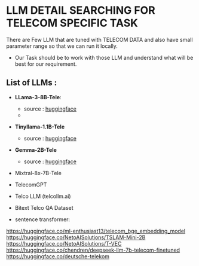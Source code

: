 # LLM DETAIL SEARCHING FOR TELECOM SPECIFIC TASK

There are Few LLM that are tuned with TELECOM DATA and also have small parameter range so that we can run it locally.
-  Our Task should be to work with those LLM and understand what will be best for our requirement.

## List of LLMs :

- **LLama-3-8B-Tele**:
    - source : [huggingface](https://huggingface.co/AliMaatouk/LLama-3-8B-Tele)
    - 
- **Tinyllama-1.1B-Tele**
    - source : [huggingface](https://huggingface.co/AliMaatouk/TinyLlama-1.1B-Tele)
- **Gemma-2B-Tele**
    - source : [huggingface](https://huggingface.co/AliMaatouk/TinyLlama-1.1B-Tele)
- Mixtral-8x-7B-Tele
- TelecomGPT
- Telco LLM (telcollm.ai)
- Bitext Telco QA Dataset

- sentence transformer: 

https://huggingface.co/ml-enthusiast13/telecom_bge_embedding_model
https://huggingface.co/NetoAISolutions/TSLAM-Mini-2B
https://huggingface.co/NetoAISolutions/T-VEC
https://huggingface.co/chendren/deepseek-llm-7b-telecom-finetuned
https://huggingface.co/deutsche-telekom



